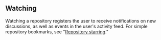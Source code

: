 ## Watching

Watching a repository registers the user to receive notifications on new discussions, as well as events in the user's activity feed. For simple repository bookmarks, see "[Repository starring](/rest/reference/activity#starring)."